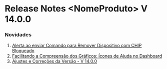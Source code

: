 # Release Notes \<NomeProduto> V 14.0.0

### Novidades <a href="#novidades-da-versao" id="novidades-da-versao"></a>

1. [Alerta ao enviar Comando para Remover Dispositivo com CHIP Bloqueado](validacao-e-remocao-do-dispositivo-com-chip-bloqueado.md)
2. [Facilitando a Compreensão dos Gráficos: Ícones de Ajuda no Dashboard](facilitando-a-compreensao-dos-graficos-icones-de-ajuda-no-dashboard.md)
3. [Ajustes e Correções da Versão - V 14.0.0](ajustes-e-correcoes-da-versao-v-14.0.0.md)
